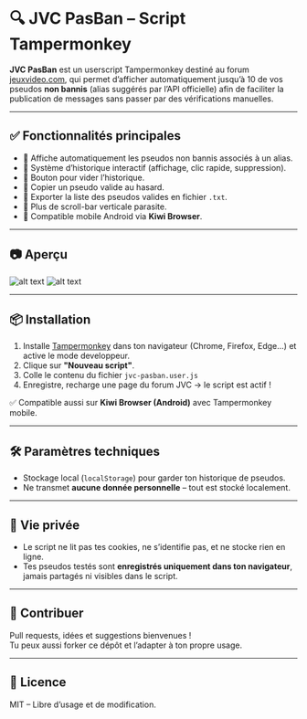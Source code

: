 # 🔍 JVC PasBan – Script Tampermonkey

**JVC PasBan** est un userscript Tampermonkey destiné au forum [jeuxvideo.com](https://www.jeuxvideo.com), qui permet d’afficher automatiquement jusqu’à 10 de vos pseudos **non bannis** (alias suggérés par l’API officielle) afin de faciliter la publication de messages sans passer par des vérifications manuelles.

---

## ✅ Fonctionnalités principales

- 🔎 Affiche automatiquement les pseudos non bannis associés à un alias.
- 🧠 Système d’historique interactif (affichage, clic rapide, suppression).
- 🧹 Bouton pour vider l’historique.
- 🎲 Copier un pseudo valide au hasard.
- 💾 Exporter la liste des pseudos valides en fichier `.txt`.
- 🧼 Plus de scroll-bar verticale parasite.
- 📱 Compatible mobile Android via **Kiwi Browser**.

---

## 📷 Aperçu

![alt text]([https://image.noelshack.com/fichiers/2025/21/7/1748188170-image.png](https://image.noelshack.com/fichiers/2025/21/7/1748188170-image.png))
![alt text]([https://image.noelshack.com/fichiers/2025/21/7/1748188317-image.png](https://image.noelshack.com/fichiers/2025/21/7/1748188317-image.png))

---

## 📦 Installation

1. Installe [Tampermonkey](https://www.tampermonkey.net/) dans ton navigateur (Chrome, Firefox, Edge…) et active le mode developpeur.
2. Clique sur **"Nouveau script"**.
3. Colle le contenu du fichier `jvc-pasban.user.js` 
4. Enregistre, recharge une page du forum JVC → le script est actif !

✅ Compatible aussi sur **Kiwi Browser (Android)** avec Tampermonkey mobile.

---

## 🛠️ Paramètres techniques

- Stockage local (`localStorage`) pour garder ton historique de pseudos.
- Ne transmet **aucune donnée personnelle** – tout est stocké localement.

---

## 🔐 Vie privée

- Le script ne lit pas tes cookies, ne s’identifie pas, et ne stocke rien en ligne.
- Tes pseudos testés sont **enregistrés uniquement dans ton navigateur**, jamais partagés ni visibles dans le script.

---

## 🤝 Contribuer

Pull requests, idées et suggestions bienvenues !  
Tu peux aussi forker ce dépôt et l’adapter à ton propre usage.

---

## 📜 Licence

MIT – Libre d’usage et de modification.
